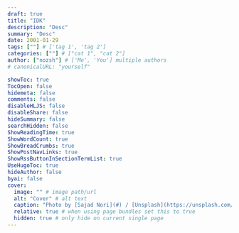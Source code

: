 ```yaml
---
draft: true
title: "IDK"
description: "Desc"
summary: "Desc"
date: 2001-01-29
tags: [""] # ['tag 1', 'tag 2']
categories: [""] # ["cat 1", "cat 2"]
author: ["nozsh"] # ['Me', 'You'] multiple authors
# canonicalURL: "yourself"

showToc: true
TocOpen: false
hidemeta: false
comments: false
disableHLJS: false
disableShare: false
hideSummary: false
searchHidden: false
ShowReadingTime: true
ShowWordCount: true
ShowBreadCrumbs: true
ShowPostNavLinks: true
ShowRssButtonInSectionTermList: true
UseHugoToc: true
hideAuthor: false
byai: false
cover:
  image: "" # image path/url
  alt: "Cover" # alt text
  caption: "Photo by [Sajad Nori](#) / [Unsplash](https://unsplash.com/?nt)" # display caption under cover
  relative: true # when using page bundles set this to true
  hidden: true # only hide on current single page
---
```

